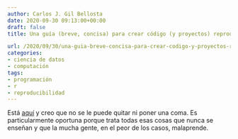 ```yaml
---
author: Carlos J. Gil Bellosta
date: 2020-09-30 09:13:00+00:00
draft: false
title: Una guía (breve, concisa) para crear código (y proyectos) reproducibles

url: /2020/09/30/una-guia-breve-concisa-para-crear-codigo-y-proyectos-reproducibles/
categories:
- ciencia de datos
- computación
tags:
- programación
- r
- reproducibilidad
---
```





Está [aquí](https://colauttilab.github.io/Readings/BES-Reproducible-Code.pdf) y creo que no se le puede quitar ni poner una coma. Es particularmente oportuna porque trata todas esas cosas que nunca se enseñan y que la mucha gente, en el peor de los casos, malaprende.



